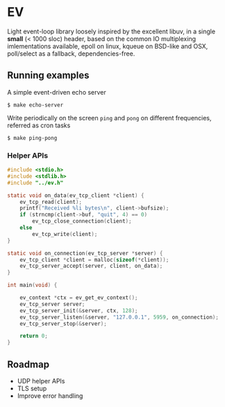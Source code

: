 EV
==

Light event-loop library loosely inspired by the excellent libuv, in a single
**small** (< 1000 sloc) header, based on the common IO multiplexing
imlementations available, epoll on linux, kqueue on BSD-like and OSX,
poll/select as a fallback, dependencies-free.

## Running examples

A simple event-driven echo server

```
$ make echo-server
```

Write periodically on the screen `ping` and `pong` on different frequencies,
referred as cron tasks

```
$ make ping-pong
```

### Helper APIs

```c
#include <stdio.h>
#include <stdlib.h>
#include "../ev.h"

static void on_data(ev_tcp_client *client) {
    ev_tcp_read(client);
    printf("Received %li bytes\n", client->bufsize);
    if (strncmp(client->buf, "quit", 4) == 0)
        ev_tcp_close_connection(client);
    else
        ev_tcp_write(client);
}

static void on_connection(ev_tcp_server *server) {
    ev_tcp_client *client = malloc(sizeof(*client));
    ev_tcp_server_accept(server, client, on_data);
}

int main(void) {

    ev_context *ctx = ev_get_ev_context();
    ev_tcp_server server;
    ev_tcp_server_init(&server, ctx, 128);
    ev_tcp_server_listen(&server, "127.0.0.1", 5959, on_connection);
    ev_tcp_server_stop(&server);

    return 0;
}
```

## Roadmap

- UDP helper APIs
- TLS setup
- Improve error handling
